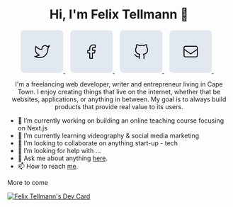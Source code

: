 <h1 align="center"> Hi, I'm Felix Tellmann 👋</h1>

<p align="center">
    <a href="https://twitter.com/FelixTellmann" target="_blank" referrerpolicy="strict-origin-when-cross-origin">
        <img alt="" src="https://github.com/FelixTellmann/FelixTellmann/blob/master/images/twitter.svg" />
    </a>&nbsp;&nbsp;
    <a href="https://www.facebook.com/felix.tellmann/" target="_blank" referrerpolicy="strict-origin-when-cross-origin">
        <img alt="" src="https://github.com/FelixTellmann/FelixTellmann/blob/master/images/facebook.svg" />
    </a>&nbsp;&nbsp;
    <a href="https://github.com/FelixTellmann" target="_blank" referrerpolicy="strict-origin-when-cross-origin">
        <img alt="" src="https://github.com/FelixTellmann/FelixTellmann/blob/master/images/github.svg" />
    </a>&nbsp;&nbsp;
    <a href="mailto:hello@felixtellmann.com" target="_blank" referrerpolicy="strict-origin-when-cross-origin">
        <img alt="" src="https://github.com/FelixTellmann/FelixTellmann/blob/master/images/mail.svg" />
    </a>&nbsp;&nbsp;
</p>


<p align="center">I'm a freelancing web developer, writer and entrepreneur living in Cape Town. I enjoy creating things that live on the internet, whether that be websites, applications, or anything in between. My goal is to always build products that provide real value to its users.</p>

- 🔭 I’m currently working on building an online teaching course focusing on Next.js
- 🌱 I’m currently learning videography & social media marketing
- 👯 I’m looking to collaborate on anything start-up - tech
- 🤔 I’m looking for help with ...
- 💬 Ask me about anything [here](mailto:hello@felixtellmann.com).
- 📫 How to reach [me](www.felixtellmann.com).

More to come

<a href="https://app.daily.dev/flext"><img src="https://api.daily.dev/devcards/44966e0e1e904bdcad781c36c10efa9f.png?r=38b" width="400" alt="Felix Tellmann's Dev Card"/></a>
